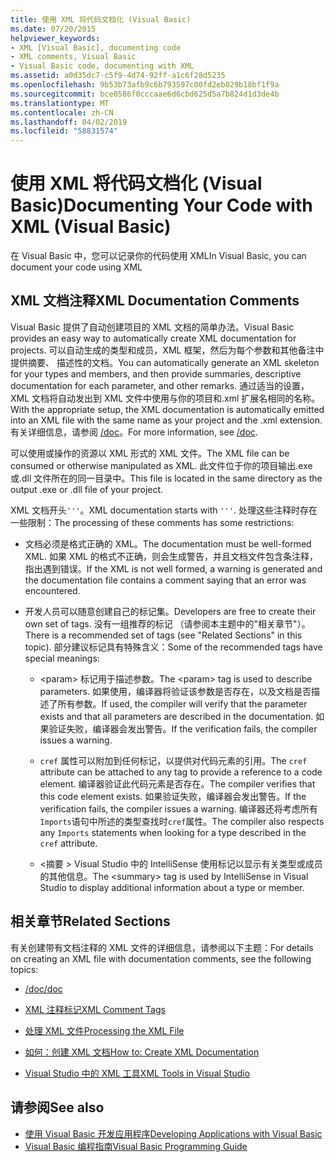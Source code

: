 ```yaml
---
title: 使用 XML 将代码文档化 (Visual Basic)
ms.date: 07/20/2015
helpviewer_keywords:
- XML [Visual Basic], documenting code
- XML comments, Visual Basic
- Visual Basic code, documenting with XML
ms.assetid: a0d35dc7-c5f9-4d74-92ff-a1c6f28d5235
ms.openlocfilehash: 9b53b73afb9c6b793597c00fd2eb029b18bf1f9a
ms.sourcegitcommit: bce0586f0cccaae6d6cbd625d5a7b824d1d3de4b
ms.translationtype: MT
ms.contentlocale: zh-CN
ms.lasthandoff: 04/02/2019
ms.locfileid: "58831574"
---
```

# <a name="documenting-your-code-with-xml-visual-basic"></a><span data-ttu-id="3b248-102">使用 XML 将代码文档化 (Visual Basic)</span><span class="sxs-lookup"><span data-stu-id="3b248-102">Documenting Your Code with XML (Visual Basic)</span></span>
<span data-ttu-id="3b248-103">在 Visual Basic 中，您可以记录你的代码使用 XML</span><span class="sxs-lookup"><span data-stu-id="3b248-103">In Visual Basic, you can document your code using XML</span></span>  
  
## <a name="xml-documentation-comments"></a><span data-ttu-id="3b248-104">XML 文档注释</span><span class="sxs-lookup"><span data-stu-id="3b248-104">XML Documentation Comments</span></span>  
 <span data-ttu-id="3b248-105">Visual Basic 提供了自动创建项目的 XML 文档的简单办法。</span><span class="sxs-lookup"><span data-stu-id="3b248-105">Visual Basic provides an easy way to automatically create XML documentation for projects.</span></span> <span data-ttu-id="3b248-106">可以自动生成的类型和成员，XML 框架，然后为每个参数和其他备注中提供摘要、 描述性的文档。</span><span class="sxs-lookup"><span data-stu-id="3b248-106">You can automatically generate an XML skeleton for your types and members, and then provide summaries, descriptive documentation for each parameter, and other remarks.</span></span> <span data-ttu-id="3b248-107">通过适当的设置，XML 文档将自动发出到 XML 文件中使用与你的项目和.xml 扩展名相同的名称。</span><span class="sxs-lookup"><span data-stu-id="3b248-107">With the appropriate setup, the XML documentation is automatically emitted into an XML file with the same name as your project and the .xml extension.</span></span> <span data-ttu-id="3b248-108">有关详细信息，请参阅 [/doc](../../../visual-basic/reference/command-line-compiler/doc.md)。</span><span class="sxs-lookup"><span data-stu-id="3b248-108">For more information, see [/doc](../../../visual-basic/reference/command-line-compiler/doc.md).</span></span>  
  
 <span data-ttu-id="3b248-109">可以使用或操作的资源以 XML 形式的 XML 文件。</span><span class="sxs-lookup"><span data-stu-id="3b248-109">The XML file can be consumed or otherwise manipulated as XML.</span></span> <span data-ttu-id="3b248-110">此文件位于你的项目输出.exe 或.dll 文件所在的同一目录中。</span><span class="sxs-lookup"><span data-stu-id="3b248-110">This file is located in the same directory as the output .exe or .dll file of your project.</span></span>  
  
 <span data-ttu-id="3b248-111">XML 文档开头`'''`。</span><span class="sxs-lookup"><span data-stu-id="3b248-111">XML documentation starts with `'''`.</span></span> <span data-ttu-id="3b248-112">处理这些注释时存在一些限制：</span><span class="sxs-lookup"><span data-stu-id="3b248-112">The processing of these comments has some restrictions:</span></span>  
  
-   <span data-ttu-id="3b248-113">文档必须是格式正确的 XML。</span><span class="sxs-lookup"><span data-stu-id="3b248-113">The documentation must be well-formed XML.</span></span> <span data-ttu-id="3b248-114">如果 XML 的格式不正确，则会生成警告，并且文档文件包含条注释，指出遇到错误。</span><span class="sxs-lookup"><span data-stu-id="3b248-114">If the XML is not well formed, a warning is generated and the documentation file contains a comment saying that an error was encountered.</span></span>  
  
-   <span data-ttu-id="3b248-115">开发人员可以随意创建自己的标记集。</span><span class="sxs-lookup"><span data-stu-id="3b248-115">Developers are free to create their own set of tags.</span></span> <span data-ttu-id="3b248-116">没有一组推荐的标记 （请参阅本主题中的"相关章节"）。</span><span class="sxs-lookup"><span data-stu-id="3b248-116">There is a recommended set of tags (see "Related Sections" in this topic).</span></span> <span data-ttu-id="3b248-117">部分建议标记具有特殊含义：</span><span class="sxs-lookup"><span data-stu-id="3b248-117">Some of the recommended tags have special meanings:</span></span>  
  
    -   <span data-ttu-id="3b248-118">\<param> 标记用于描述参数。</span><span class="sxs-lookup"><span data-stu-id="3b248-118">The \<param> tag is used to describe parameters.</span></span> <span data-ttu-id="3b248-119">如果使用，编译器将验证该参数是否存在，以及文档是否描述了所有参数。</span><span class="sxs-lookup"><span data-stu-id="3b248-119">If used, the compiler will verify that the parameter exists and that all parameters are described in the documentation.</span></span> <span data-ttu-id="3b248-120">如果验证失败，编译器会发出警告。</span><span class="sxs-lookup"><span data-stu-id="3b248-120">If the verification fails, the compiler issues a warning.</span></span>  
  
    -   <span data-ttu-id="3b248-121">`cref` 属性可以附加到任何标记，以提供对代码元素的引用。</span><span class="sxs-lookup"><span data-stu-id="3b248-121">The `cref` attribute can be attached to any tag to provide a reference to a code element.</span></span> <span data-ttu-id="3b248-122">编译器验证此代码元素是否存在。</span><span class="sxs-lookup"><span data-stu-id="3b248-122">The compiler verifies that this code element exists.</span></span> <span data-ttu-id="3b248-123">如果验证失败，编译器会发出警告。</span><span class="sxs-lookup"><span data-stu-id="3b248-123">If the verification fails, the compiler issues a warning.</span></span> <span data-ttu-id="3b248-124">编译器还将考虑所有`Imports`语句中所述的类型查找时`cref`属性。</span><span class="sxs-lookup"><span data-stu-id="3b248-124">The compiler also respects any `Imports` statements when looking for a type described in the `cref` attribute.</span></span>  
  
    -   <span data-ttu-id="3b248-125">\<摘要 > Visual Studio 中的 IntelliSense 使用标记以显示有关类型或成员的其他信息。</span><span class="sxs-lookup"><span data-stu-id="3b248-125">The \<summary> tag is used by IntelliSense in Visual Studio to display additional information about a type or member.</span></span>  
  
## <a name="related-sections"></a><span data-ttu-id="3b248-126">相关章节</span><span class="sxs-lookup"><span data-stu-id="3b248-126">Related Sections</span></span>  
 <span data-ttu-id="3b248-127">有关创建带有文档注释的 XML 文件的详细信息，请参阅以下主题：</span><span class="sxs-lookup"><span data-stu-id="3b248-127">For details on creating an XML file with documentation comments, see the following topics:</span></span>  
  
-   [<span data-ttu-id="3b248-128">/doc</span><span class="sxs-lookup"><span data-stu-id="3b248-128">/doc</span></span>](../../../visual-basic/reference/command-line-compiler/doc.md)  
  
-   [<span data-ttu-id="3b248-129">XML 注释标记</span><span class="sxs-lookup"><span data-stu-id="3b248-129">XML Comment Tags</span></span>](../../../visual-basic/language-reference/xmldoc/index.md)  
  
-   [<span data-ttu-id="3b248-130">处理 XML 文件</span><span class="sxs-lookup"><span data-stu-id="3b248-130">Processing the XML File</span></span>](../../../visual-basic/programming-guide/program-structure/processing-the-xml-file.md)  
  
-   [<span data-ttu-id="3b248-131">如何：创建 XML 文档</span><span class="sxs-lookup"><span data-stu-id="3b248-131">How to: Create XML Documentation</span></span>](../../../visual-basic/programming-guide/program-structure/how-to-create-xml-documentation.md)  
  
-   [<span data-ttu-id="3b248-132">Visual Studio 中的 XML 工具</span><span class="sxs-lookup"><span data-stu-id="3b248-132">XML Tools in Visual Studio</span></span>](/visualstudio/xml-tools/xml-tools-in-visual-studio)  
  
## <a name="see-also"></a><span data-ttu-id="3b248-133">请参阅</span><span class="sxs-lookup"><span data-stu-id="3b248-133">See also</span></span>

- [<span data-ttu-id="3b248-134">使用 Visual Basic 开发应用程序</span><span class="sxs-lookup"><span data-stu-id="3b248-134">Developing Applications with Visual Basic</span></span>](../../../visual-basic/developing-apps/index.md)
- [<span data-ttu-id="3b248-135">Visual Basic 编程指南</span><span class="sxs-lookup"><span data-stu-id="3b248-135">Visual Basic Programming Guide</span></span>](../../../visual-basic/programming-guide/index.md)
